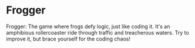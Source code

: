 # Frogger
Frogger: The game where frogs defy logic, just like coding it. It's an amphibious rollercoaster ride through traffic and treacherous waters. Try to improve it, but brace yourself for the coding chaos!
